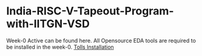 # India-RISC-V-Tapeout-Program-with-IITGN-VSD

Week-0 Active can be found here. All Opensource EDA tools are required to be installed in the week-0. 
[Tolls Installation ](week0.md)

